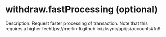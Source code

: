 # withdraw.fastProcessing (optional)

Description: Request faster processing of transaction. Note that this requires a higher feehttps://merlin-li.github.io/zksync/api/js/accounts#fn9